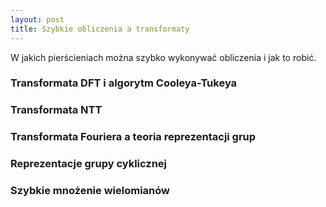 ```yaml
---
layout: post
title: Szybkie obliczenia a transformaty
---
```


W jakich pierścieniach można szybko wykonywać obliczenia i jak to robić.


### Transformata DFT i algorytm Cooleya-Tukeya

### Transformata NTT

### Transformata Fouriera a teoria reprezentacji grup

### Reprezentacje grupy cyklicznej

### Szybkie mnożenie wielomianów
